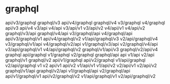 # graphql


api/v3/graphql
graphql/v3
api/v4/graphql
graphql/v4
v3/graphql
v4/graphql
api/v3
api/v4
v3/api
v4/api
v3/api/v1
v3/api/v2
v4/api/v1
v4/api/v2
graphql/v3/api
graphql/v4/api
v3/graphql/api
v4/graphql/api
api/v3/graphql/v1
api/v4/graphql/v2
v1/api/graphql/v3
v2/api/graphql/v4
v3/graphql/v1/api
v4/graphql/v2/api
v1/graphql/v3/api
v2/graphql/v4/api
v3/api/graphql/v1
v4/api/graphql/v2
graphql/v1/api/v3
graphql/v2/api/v4
graphql
api/graphql
v1/graphql
v2/graphql
graphql/api
api
v1/api
v2/api
graphql/v1
graphql/v2
api/v1/graphql
api/v2/graphql
v1/api/graphql
v2/api/graphql
v1
v2
api/v1
api/v2
v1/api/v1
v1/api/v2
v2/api/v1
v2/api/v2
graphql/v1/api
graphql/v2/api
v1/graphql/api
v2/graphql/api
api/v1/graphql/v1
api/v2/graphql/v2
v1/api/graphql/v1
v2/api/graphql/v2    
